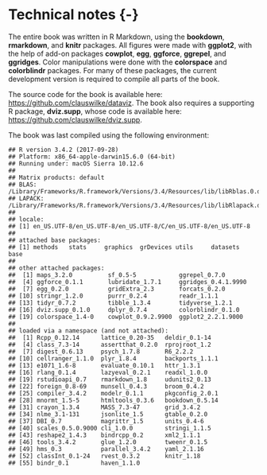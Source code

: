 

# Technical notes {-}

The entire book was written in R Markdown, using the **bookdown**, **rmarkdown**, and **knitr** packages. All figures were made with **ggplot2**, with the help of add-on packages **cowplot**, **egg**, **ggforce**, **ggrepel**, and **ggridges**. Color manipulations were done with the **colorspace** and **colorblindr** packages. For many of these packages, the current development version is required to compile all parts of the book.

The source code for the book is available here: https://github.com/clauswilke/dataviz. The book also requires a supporting R package, **dviz.supp**, whose code is available here: https://github.com/clauswilke/dviz.supp.

The book was last compiled using the following environment:

```
## R version 3.4.2 (2017-09-28)
## Platform: x86_64-apple-darwin15.6.0 (64-bit)
## Running under: macOS Sierra 10.12.6
## 
## Matrix products: default
## BLAS: /Library/Frameworks/R.framework/Versions/3.4/Resources/lib/libRblas.0.dylib
## LAPACK: /Library/Frameworks/R.framework/Versions/3.4/Resources/lib/libRlapack.dylib
## 
## locale:
## [1] en_US.UTF-8/en_US.UTF-8/en_US.UTF-8/C/en_US.UTF-8/en_US.UTF-8
## 
## attached base packages:
## [1] methods   stats     graphics  grDevices utils     datasets  base     
## 
## other attached packages:
##  [1] maps_3.2.0          sf_0.5-5            ggrepel_0.7.0      
##  [4] ggforce_0.1.1       lubridate_1.7.1     ggridges_0.4.1.9990
##  [7] egg_0.2.0           gridExtra_2.3       forcats_0.2.0      
## [10] stringr_1.2.0       purrr_0.2.4         readr_1.1.1        
## [13] tidyr_0.7.2         tibble_1.3.4        tidyverse_1.2.1    
## [16] dviz.supp_0.1.0     dplyr_0.7.4         colorblindr_0.1.0  
## [19] colorspace_1.4-0    cowplot_0.9.2.9900  ggplot2_2.2.1.9000 
## 
## loaded via a namespace (and not attached):
##  [1] Rcpp_0.12.14      lattice_0.20-35   deldir_0.1-14    
##  [4] class_7.3-14      assertthat_0.2.0  rprojroot_1.2    
##  [7] digest_0.6.13     psych_1.7.8       R6_2.2.2         
## [10] cellranger_1.1.0  plyr_1.8.4        backports_1.1.1  
## [13] e1071_1.6-8       evaluate_0.10.1   httr_1.3.1       
## [16] rlang_0.1.4       lazyeval_0.2.1    readxl_1.0.0     
## [19] rstudioapi_0.7    rmarkdown_1.8     udunits2_0.13    
## [22] foreign_0.8-69    munsell_0.4.3     broom_0.4.2      
## [25] compiler_3.4.2    modelr_0.1.1      pkgconfig_2.0.1  
## [28] mnormt_1.5-5      htmltools_0.3.6   bookdown_0.5.14  
## [31] crayon_1.3.4      MASS_7.3-47       grid_3.4.2       
## [34] nlme_3.1-131      jsonlite_1.5      gtable_0.2.0     
## [37] DBI_0.7           magrittr_1.5      units_0.4-6      
## [40] scales_0.5.0.9000 cli_1.0.0         stringi_1.1.5    
## [43] reshape2_1.4.3    bindrcpp_0.2      xml2_1.1.1       
## [46] tools_3.4.2       glue_1.2.0        tweenr_0.1.5     
## [49] hms_0.3           parallel_3.4.2    yaml_2.1.16      
## [52] classInt_0.1-24   rvest_0.3.2       knitr_1.18       
## [55] bindr_0.1         haven_1.1.0
```
